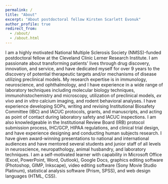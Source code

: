 ```yaml
---
permalink: /
title: "About"
excerpt: "About postdoctoral fellow Kirsten Scarlett Evonuk"
author_profile: true
redirect_from: 
  - /about/
  - /about.html
---
```


I am a highly motivated National Multiple Sclerosis Society (NMSS)-funded postdoctoral fellow at the Cleveland Clinic Lerner Research Institute. I am passionate about transforming patients' lives through drug discovery, innovation, and service, and have dedicated myself for over 9 years to the discovery of potential therapeutic targets and/or mechanisms of disease utilizing preclinical models. My research expertise is in immunology, neuroscience, and ophthalmology, and I have experience in a wide range of laboratory techniques including molecular biology techniques, immunohistochemistry and microscopy, utilization of preclinical models, <i>ex vivo</i> and <i>in vitro</i> calcium imaging, and rodent behavioral analyses. I have experience developing SOPs, writing and revising Institutional Biosafety Committee (IBC) and IACUC protocols, grants, and manuscripts, and acting as point of contact during laboratory safety and IACUC inspections. I am also knowledgeable in the Institutional Review Board (IRB) protocol submission process, IHC/GCP, HIPAA regulations, and clinical trial design, and have experience designing and conducting human subjects research. I have given award-winning presentations to national and international audiences and have mentored several students and junior staff of all levels in neuroscience, neuropathology, animal husbandry, and laboratory techniques. I am a self-motivated learner with capability in Microsoft Office (Excel, PowerPoint, Word, Outlook), Google Docs, graphics editing software (Photoshop, GIMP, Inkscape), video editing software (Sony Movie Studio Platinum), statistical analysis software (Prism, SPSS), and web design languages (HTML, CSS).